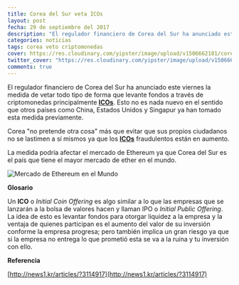 ```yaml
---
title: Corea del Sur veta ICOs
layout: post
fecha: 29 de septiembre del 2017
description: "El regulador financiero de Corea del Sur ha anunciado este viernes el la medida de vetar todo forma de levantar fondos a través de criptomonedas principalmente.."
categories: noticias
tags: corea veto criptomonedas
cover: https://res.cloudinary.com/yipster/image/upload/v1506662181/corea-ico-ban_alv8rm.jpg
twitter_cover: "https://res.cloudinary.com/yipster/image/upload/v1506662181/corea-ico-ban_alv8rm.jpg"
comments: true
---
```


El regulador financiero de Corea del Sur ha anunciado este viernes la medida de vetar todo tipo de forma que levante fondos a través de criptomonedas principalmente <a href="#ico">**ICOs**</a>. Esto no es nada nuevo en el sentido que otros países como China, Estados Unidos y Singapur ya han tomado esta medida previamente.

Corea "no pretende otra cosa" más que evitar que sus propios ciudadanos no se lastimen a sí mismos ya que los <a href="#ico">**ICOs**</a> fraudulentos están en aumento.

La medida podría afectar el mercado de Ethereum ya que Corea del Sur es el país que tiene el mayor mercado de ether en el mundo.

<p class="center">
    <img src="http://res.cloudinary.com/yipster/image/upload/v1506662010/mercado-ether-corea_uxocba.jpg" alt="Mercado de Ethereum en el Mundo">
</p>

**Glosario**

Un <span id="ico">**ICO**</span> o *Initial Coin Offering*  es algo similar  a lo que las empresas que se lanzarán a la bolsa de valores hacen y llaman IPO  o *Initial Public Offering*. La idea de esto es levantar fondos para otorgar liquidez a la empresa y la ventaja de quienes participan es el aumento del valor de su inversión conforme la empresa progresa; pero también implica un gran riesgo ya que si la empresa no entrega lo que prometió esta se va a la ruina y tu inversión con ello.

**Referencia**

[http://news1.kr/articles/?3114917](http://news1.kr/articles/?3114917)